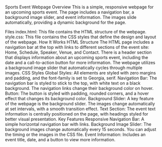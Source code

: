Sports Event Webpage
Overview
This is a simple, responsive webpage for an upcoming sports event. The page includes a navigation bar, a background image slider, and event information. The images slide automatically, providing a dynamic background for the page.

Files
index.html: This file contains the HTML structure of the webpage.
style.css: This file contains the CSS styles that define the design and layout of the webpage.
How It Works
HTML Structure
The HTML page includes a navigation bar at the top with links to different sections of the event site: Home, Schedule, Speaker, Venue, and Contact.
There is a header section that displays information about an upcoming sports event, including the date and a call-to-action button for more information.
The webpage utilizes a background image slider that automatically cycles through multiple images.
CSS Styles
Global Styles: All elements are styled with zero margins and padding, and the font-family is set to Georgia, serif.
Navigation Bar: The navigation bar is styled to stick to the top, with white text on a black background. The navigation links change their background color on hover.
Button: The button is styled with padding, rounded corners, and a hover effect that changes its background color.
Background Slider: A key feature of the webpage is the background slider. The images change automatically at set intervals, with a smooth transition effect.
Text Section: The event text information is centrally positioned on the page, with headings styled for better visual presentation.
Key Features
Responsive Navigation Bar: A simple horizontal navigation bar with links.
Background Image Slider: The background images change automatically every 15 seconds. You can adjust the timing or the images in the CSS file.
Event Information: Includes an event title, date, and a button to view more information.
